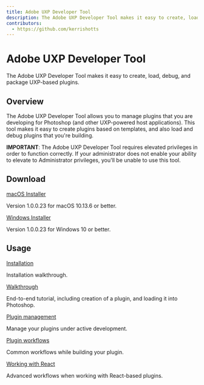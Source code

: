```yaml
---
title: Adobe UXP Developer Tool
description: The Adobe UXP Developer Tool makes it easy to create, load, debug, and package UXP-based plugins for Photoshop.
contributors:
  - https://github.com/kerrishotts
---
```


# Adobe UXP Developer Tool

The Adobe UXP Developer Tool makes it easy to create, load, debug, and package UXP-based plugins.


## Overview

The Adobe UXP Developer Tool allows you to manage plugins that you are developing for Photoshop (and other UXP-powered host applications). This tool makes it easy to create plugins based on templates, and also load and debug plugins that you're building.

<InlineAlert variant="info" slots="text"/>

**IMPORTANT**:
The Adobe UXP Developer Tool requires elevated privileges in order to function correctly. If your administrator does not enable your ability to elevate to Administrator privileges, you'll be unable to use this tool.

## Download

<DiscoverBlock slots="link, text"/>

[macOS Installer](https://github.com/AdobeDocs/uxp-photoshop/releases/download/1.0.0.23/Adobe-UXP-Developer-Tool-1-0-0-23.dmg)

Version 1.0.0.23 for macOS 10.13.6 or better.


<DiscoverBlock slots="link, text"/>

[Windows Installer](https://github.com/AdobeDocs/uxp-photoshop/releases/download/1.0.0.23/Adobe-UXP-Developer-Tool-1-0-0-23.zip)

Version 1.0.0.23 for Windows 10 or better.

## Usage

<DiscoverBlock slots="link, text"/>

[Installation](installation/)

Installation walkthrough.    

<DiscoverBlock slots="link, text"/>

[Walkthrough](../guides/udt-walkthrough)

End-to-end tutorial, including creation of a plugin, and loading it into Photoshop.

<DiscoverBlock slots="link, text"/>

[Plugin management](plugin-management/)

Manage your plugins under active development.

<DiscoverBlock slots="link, text"/>

[Plugin workflows](plugin-workflows/)

Common workflows while building your plugin.

<DiscoverBlock slots="link, text"/>

[Working with React](plugin-workflows/)

Advanced workflows when working with React-based plugins.
